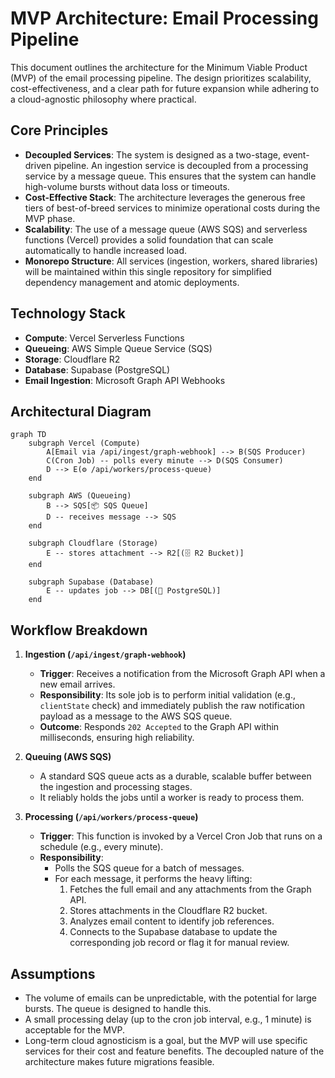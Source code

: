 # MVP Architecture: Email Processing Pipeline

This document outlines the architecture for the Minimum Viable Product (MVP) of the email processing pipeline. The design prioritizes scalability, cost-effectiveness, and a clear path for future expansion while adhering to a cloud-agnostic philosophy where practical.

## Core Principles

- **Decoupled Services**: The system is designed as a two-stage, event-driven pipeline. An ingestion service is decoupled from a processing service by a message queue. This ensures that the system can handle high-volume bursts without data loss or timeouts.
- **Cost-Effective Stack**: The architecture leverages the generous free tiers of best-of-breed services to minimize operational costs during the MVP phase.
- **Scalability**: The use of a message queue (AWS SQS) and serverless functions (Vercel) provides a solid foundation that can scale automatically to handle increased load.
- **Monorepo Structure**: All services (ingestion, workers, shared libraries) will be maintained within this single repository for simplified dependency management and atomic deployments.

## Technology Stack

- **Compute**: Vercel Serverless Functions
- **Queueing**: AWS Simple Queue Service (SQS)
- **Storage**: Cloudflare R2
- **Database**: Supabase (PostgreSQL)
- **Email Ingestion**: Microsoft Graph API Webhooks

## Architectural Diagram

```mermaid
graph TD
    subgraph Vercel (Compute)
        A[Email via /api/ingest/graph-webhook] --> B(SQS Producer)
        C(Cron Job) -- polls every minute --> D(SQS Consumer)
        D --> E(⚙️ /api/workers/process-queue)
    end

    subgraph AWS (Queueing)
        B --> SQS[📦 SQS Queue]
        D -- receives message --> SQS
    end
    
    subgraph Cloudflare (Storage)
        E -- stores attachment --> R2[(🗄️ R2 Bucket)]
    end

    subgraph Supabase (Database)
        E -- updates job --> DB[(🐘 PostgreSQL)]
    end
```

## Workflow Breakdown

1.  **Ingestion (`/api/ingest/graph-webhook`)**
    - **Trigger**: Receives a notification from the Microsoft Graph API when a new email arrives.
    - **Responsibility**: Its sole job is to perform initial validation (e.g., `clientState` check) and immediately publish the raw notification payload as a message to the AWS SQS queue.
    - **Outcome**: Responds `202 Accepted` to the Graph API within milliseconds, ensuring high reliability.

2.  **Queuing (AWS SQS)**
    - A standard SQS queue acts as a durable, scalable buffer between the ingestion and processing stages.
    - It reliably holds the jobs until a worker is ready to process them.

3.  **Processing (`/api/workers/process-queue`)**
    - **Trigger**: This function is invoked by a Vercel Cron Job that runs on a schedule (e.g., every minute).
    - **Responsibility**: 
        - Polls the SQS queue for a batch of messages.
        - For each message, it performs the heavy lifting:
            1. Fetches the full email and any attachments from the Graph API.
            2. Stores attachments in the Cloudflare R2 bucket.
            3. Analyzes email content to identify job references.
            4. Connects to the Supabase database to update the corresponding job record or flag it for manual review.

## Assumptions

- The volume of emails can be unpredictable, with the potential for large bursts. The queue is designed to handle this.
- A small processing delay (up to the cron job interval, e.g., 1 minute) is acceptable for the MVP.
- Long-term cloud agnosticism is a goal, but the MVP will use specific services for their cost and feature benefits. The decoupled nature of the architecture makes future migrations feasible.
